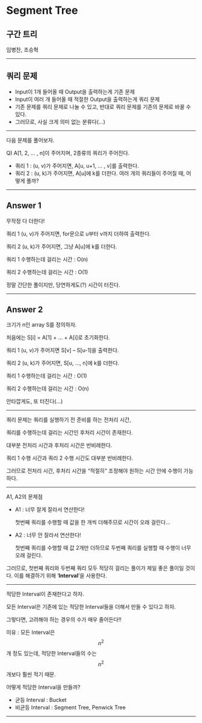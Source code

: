 # Segment Tree
## 구간 트리

임병찬, 조승혁

---

## 쿼리 문제

- Input이 1개 들어올 때 Output을 출력하는게 기존 문제
- Input이 여러 개 들어올 때 적절한 Output을 출력하는게 쿼리 문제
- 기존 문제를 쿼리 문제로 나눌 수 있고, 반대로 쿼리 문제를 기존의 문제로 바꿀 수 있다.
- 그러므로, 사실 크게 의미 없는 분류다(…)

---

다음 문제를 풀어보자.

Q) A[1, 2, … , n]이 주어지며, 2종류의 쿼리가 주어진다.
- 쿼리 1 : (u, v)가 주어지면, A[u, u+1, … , v]를 출력한다.
- 쿼리 2 : (u, k)가 주어지면, A[u]에 k를 더한다. 
여러 개의 쿼리들이 주어질 때, 어떻게 풀까?

---

## Answer 1

무작정 다 더한다! 

쿼리 1 (u, v)가 주어지면, for문으로 u부터 v까지 더하여 출력한다.

쿼리 2 (u, k)가 주어지면, 그냥 A[u]에 k를 더한다.

쿼리 1 수행하는데 걸리는 시간 : O(n)

쿼리 2 수행하는데 걸리는 시간 : O(1)

정말 간단한 풀이지만, 당연하게도(?) 시간이 터진다.

---

## Answer 2
크기가 n인 array S를 정의하자. 

처음에는 S[i] = A[1] + … + A[i]로 초기화한다.

쿼리 1 (u, v)가 주어지면 S[v] – S[u-1]을 출력한다.

쿼리 2 (u, k)가 주어지면, S[u, …, n]에 k를 더한다.

쿼리 1 수행하는데 걸리는 시간 : O(1)

쿼리 2 수행하는데 걸리는 시간 : O(n)

안타깝게도, 또 터진다(…)



---

쿼리 문제는 쿼리를 실행하기 전 준비를 하는 전처리 시간, 

쿼리를 수행하는데 걸리는 시간인 후처리 시간이 존재한다.

대부분 전처리 시간과 후처리 시간은 반비례한다.

쿼리 1 수행 시간과 쿼리 2 수행 시간도 대부분 반비례한다.

그러므로 전처리 시간, 후처리 시간을 “적절히” 조정해야 원하는 시간 안에 수행이 가능하다.

---

A1, A2의 문제점
- A1 : 너무 잘게 잘라서 연산한다!

  첫번째 쿼리를 수행할 때 값을 한 개씩 더해주므로 시간이 오래 걸린다…

- A2 : 너무 안 잘라서 연산한다!

  첫번째 쿼리를 수행할 때 값 2개만 더하므로 두번째 쿼리를 실행할 때 수행이 너무 오래 걸린다.

그러므로, 첫번째 쿼리와 두번째 쿼리 모두 적당히 걸리는 풀이가 제일 좋은 풀이일 것이다.
이를 해결하기 위해 ‘**Interval**’을 사용한다.

---

적당한 Interval이 존재한다고 하자.

모든 Interval은 기존에 있는 적당한 Interval들을 더해서 만들 수 있다고 하자.

그렇다면, 고려해야 하는 경우의 수가 매우 줄어든다!!

이유 : 모든 Interval은 $$n^2$$개 정도 있는데, 적당한 Interval들의 수는 $$n^2$$개보다 훨씬 적기 때문.

어떻게 적당한 Interval을 만들까?

- 균등 Interval : Bucket
- 비균등 Interval : Segment Tree, Penwick Tree

---

